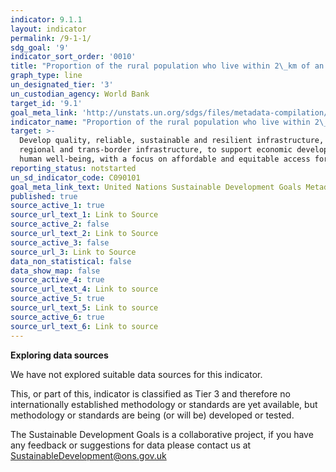 ```yaml
---
indicator: 9.1.1
layout: indicator
permalink: /9-1-1/
sdg_goal: '9'
indicator_sort_order: '0010'
title: "Proportion of the rural population who live within 2\_km of an all-season road"
graph_type: line
un_designated_tier: '3'
un_custodian_agency: World Bank
target_id: '9.1'
goal_meta_link: 'http://unstats.un.org/sdgs/files/metadata-compilation/Metadata-Goal-9.pdf'
indicator_name: "Proportion of the rural population who live within 2\_km of an all-season road"
target: >-
  Develop quality, reliable, sustainable and resilient infrastructure, including
  regional and trans-border infrastructure, to support economic development and
  human well-being, with a focus on affordable and equitable access for all
reporting_status: notstarted
un_sd_indicator_code: C090101
goal_meta_link_text: United Nations Sustainable Development Goals Metadata (pdf 663kB)
published: true
source_active_1: true
source_url_text_1: Link to Source
source_active_2: false
source_url_text_2: Link to Source
source_active_3: false
source_url_3: Link to Source
data_non_statistical: false
data_show_map: false
source_active_4: true
source_url_text_4: Link to source
source_active_5: true
source_url_text_5: Link to source
source_active_6: true
source_url_text_6: Link to source
---
```

**Exploring data sources**

We have not explored suitable data sources for this indicator. 

This, or part of this, indicator is classified as Tier 3 and therefore no internationally established methodology or standards are yet available, but methodology or standards are being (or will be) developed or tested.

The Sustainable Development Goals is a collaborative project, if you have any feedback or suggestions for data please contact us at <SustainableDevelopment@ons.gov.uk>
